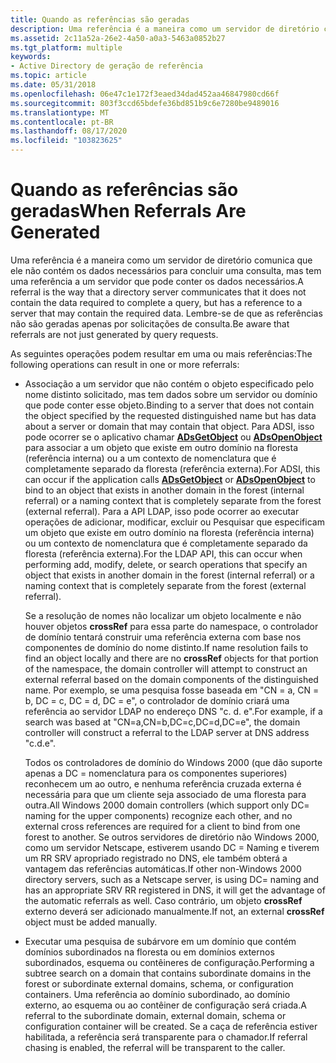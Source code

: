```yaml
---
title: Quando as referências são geradas
description: Uma referência é a maneira como um servidor de diretório comunica que ele não contém os dados necessários para concluir uma consulta, mas tem uma referência a um servidor que pode conter os dados necessários.
ms.assetid: 2c11a52a-26e2-4a50-a0a3-5463a0852b27
ms.tgt_platform: multiple
keywords:
- Active Directory de geração de referência
ms.topic: article
ms.date: 05/31/2018
ms.openlocfilehash: 06e47c1e172f3eaed34dad452aa46847980cd66f
ms.sourcegitcommit: 803f3ccd65bdefe36bd851b9c6e7280be9489016
ms.translationtype: MT
ms.contentlocale: pt-BR
ms.lasthandoff: 08/17/2020
ms.locfileid: "103823625"
---
```

# <a name="when-referrals-are-generated"></a><span data-ttu-id="3be27-104">Quando as referências são geradas</span><span class="sxs-lookup"><span data-stu-id="3be27-104">When Referrals Are Generated</span></span>

<span data-ttu-id="3be27-105">Uma referência é a maneira como um servidor de diretório comunica que ele não contém os dados necessários para concluir uma consulta, mas tem uma referência a um servidor que pode conter os dados necessários.</span><span class="sxs-lookup"><span data-stu-id="3be27-105">A referral is the way that a directory server communicates that it does not contain the data required to complete a query, but has a reference to a server that may contain the required data.</span></span> <span data-ttu-id="3be27-106">Lembre-se de que as referências não são geradas apenas por solicitações de consulta.</span><span class="sxs-lookup"><span data-stu-id="3be27-106">Be aware that referrals are not just generated by query requests.</span></span>

<span data-ttu-id="3be27-107">As seguintes operações podem resultar em uma ou mais referências:</span><span class="sxs-lookup"><span data-stu-id="3be27-107">The following operations can result in one or more referrals:</span></span>

-   <span data-ttu-id="3be27-108">Associação a um servidor que não contém o objeto especificado pelo nome distinto solicitado, mas tem dados sobre um servidor ou domínio que pode conter esse objeto.</span><span class="sxs-lookup"><span data-stu-id="3be27-108">Binding to a server that does not contain the object specified by the requested distinguished name but has data about a server or domain that may contain that object.</span></span> <span data-ttu-id="3be27-109">Para ADSI, isso pode ocorrer se o aplicativo chamar [**ADsGetObject**](/windows/desktop/api/adshlp/nf-adshlp-adsgetobject) ou [**ADsOpenObject**](/windows/desktop/api/adshlp/nf-adshlp-adsopenobject) para associar a um objeto que existe em outro domínio na floresta (referência interna) ou a um contexto de nomenclatura que é completamente separado da floresta (referência externa).</span><span class="sxs-lookup"><span data-stu-id="3be27-109">For ADSI, this can occur if the application calls [**ADsGetObject**](/windows/desktop/api/adshlp/nf-adshlp-adsgetobject) or [**ADsOpenObject**](/windows/desktop/api/adshlp/nf-adshlp-adsopenobject) to bind to an object that exists in another domain in the forest (internal referral) or a naming context that is completely separate from the forest (external referral).</span></span> <span data-ttu-id="3be27-110">Para a API LDAP, isso pode ocorrer ao executar operações de adicionar, modificar, excluir ou Pesquisar que especificam um objeto que existe em outro domínio na floresta (referência interna) ou um contexto de nomenclatura que é completamente separado da floresta (referência externa).</span><span class="sxs-lookup"><span data-stu-id="3be27-110">For the LDAP API, this can occur when performing add, modify, delete, or search operations that specify an object that exists in another domain in the forest (internal referral) or a naming context that is completely separate from the forest (external referral).</span></span>

    <span data-ttu-id="3be27-111">Se a resolução de nomes não localizar um objeto localmente e não houver objetos **crossRef** para essa parte do namespace, o controlador de domínio tentará construir uma referência externa com base nos componentes de domínio do nome distinto.</span><span class="sxs-lookup"><span data-stu-id="3be27-111">If name resolution fails to find an object locally and there are no **crossRef** objects for that portion of the namespace, the domain controller will attempt to construct an external referral based on the domain components of the distinguished name.</span></span> <span data-ttu-id="3be27-112">Por exemplo, se uma pesquisa fosse baseada em "CN = a, CN = b, DC = c, DC = d, DC = e", o controlador de domínio criará uma referência ao servidor LDAP no endereço DNS "c. d. e".</span><span class="sxs-lookup"><span data-stu-id="3be27-112">For example, if a search was based at "CN=a,CN=b,DC=c,DC=d,DC=e", the domain controller will construct a referral to the LDAP server at DNS address "c.d.e".</span></span>

    <span data-ttu-id="3be27-113">Todos os controladores de domínio do Windows 2000 (que dão suporte apenas a DC = nomenclatura para os componentes superiores) reconhecem um ao outro, e nenhuma referência cruzada externa é necessária para que um cliente seja associado de uma floresta para outra.</span><span class="sxs-lookup"><span data-stu-id="3be27-113">All Windows 2000 domain controllers (which support only DC= naming for the upper components) recognize each other, and no external cross references are required for a client to bind from one forest to another.</span></span> <span data-ttu-id="3be27-114">Se outros servidores de diretório não Windows 2000, como um servidor Netscape, estiverem usando DC = Naming e tiverem um RR SRV apropriado registrado no DNS, ele também obterá a vantagem das referências automáticas.</span><span class="sxs-lookup"><span data-stu-id="3be27-114">If other non-Windows 2000 directory servers, such as a Netscape server, is using DC= naming and has an appropriate SRV RR registered in DNS, it will get the advantage of the automatic referrals as well.</span></span> <span data-ttu-id="3be27-115">Caso contrário, um objeto **crossRef** externo deverá ser adicionado manualmente.</span><span class="sxs-lookup"><span data-stu-id="3be27-115">If not, an external **crossRef** object must be added manually.</span></span>

-   <span data-ttu-id="3be27-116">Executar uma pesquisa de subárvore em um domínio que contém domínios subordinados na floresta ou em domínios externos subordinados, esquema ou contêineres de configuração.</span><span class="sxs-lookup"><span data-stu-id="3be27-116">Performing a subtree search on a domain that contains subordinate domains in the forest or subordinate external domains, schema, or configuration containers.</span></span> <span data-ttu-id="3be27-117">Uma referência ao domínio subordinado, ao domínio externo, ao esquema ou ao contêiner de configuração será criada.</span><span class="sxs-lookup"><span data-stu-id="3be27-117">A referral to the subordinate domain, external domain, schema or configuration container will be created.</span></span> <span data-ttu-id="3be27-118">Se a caça de referência estiver habilitada, a referência será transparente para o chamador.</span><span class="sxs-lookup"><span data-stu-id="3be27-118">If referral chasing is enabled, the referral will be transparent to the caller.</span></span>

 

 